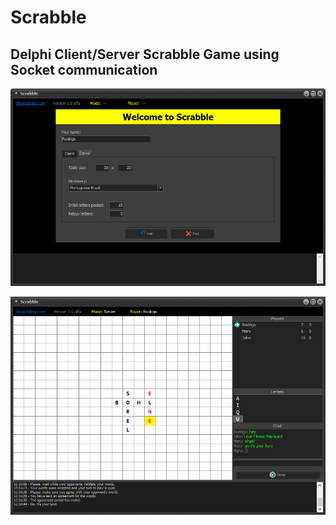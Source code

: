 # Scrabble

## Delphi Client/Server Scrabble Game using Socket communication

![Welcome screen](images/demo_welcome.png)

![Playing screen](images/demo_playing.png)